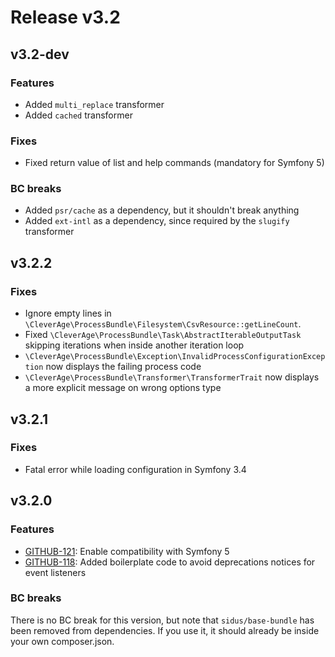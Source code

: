 Release v3.2
============

v3.2-dev
------

### Features

* Added `multi_replace` transformer
* Added `cached` transformer

### Fixes

* Fixed return value of list and help commands (mandatory for Symfony 5)

### BC breaks

* Added `psr/cache` as a dependency, but it shouldn't break anything
* Added `ext-intl` as a dependency, since required by the `slugify` transformer

v3.2.2
------

### Fixes

* Ignore empty lines in `\CleverAge\ProcessBundle\Filesystem\CsvResource::getLineCount`.
* Fixed `\CleverAge\ProcessBundle\Task\AbstractIterableOutputTask` skipping iterations when inside another iteration loop
* `\CleverAge\ProcessBundle\Exception\InvalidProcessConfigurationException` now displays the failing process code
* `\CleverAge\ProcessBundle\Transformer\TransformerTrait` now displays a more explicit message on wrong options type


v3.2.1
------

### Fixes

* Fatal error while loading configuration in Symfony 3.4

v3.2.0
------

### Features

* [GITHUB-121](https://github.com/cleverage/process-bundle/issues/121): Enable compatibility with Symfony 5
* [GITHUB-118](https://github.com/cleverage/process-bundle/pull/118): Added boilerplate code to avoid deprecations notices for event listeners

### BC breaks

There is no BC break for this version, but note that `sidus/base-bundle` has been removed from dependencies. 
If you use it, it should already be inside your own composer.json.
